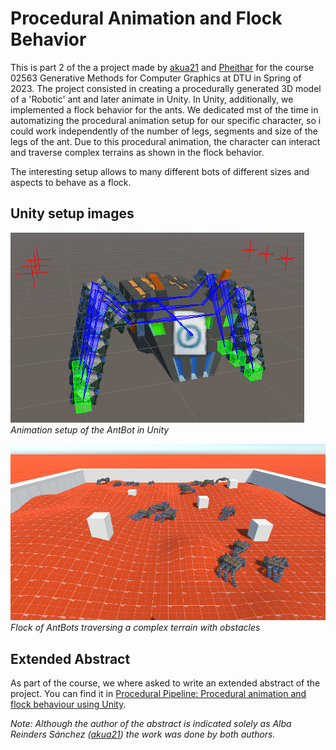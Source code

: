# Procedural Animation and Flock Behavior

This is part 2 of the a project made by [akua21](https://github.com/akua21) and [Pheithar](https://github.com/Pheithar) for the course 02563 Generative Methods for Computer Graphics at DTU in Spring of 2023. The project consisted in creating a procedurally generated 3D model of a 'Robotic' ant and later animate in Unity. In Unity, additionally, we implemented a flock behavior for the ants. We dedicated mst of the time in automatizing the procedural animation setup for our specific character, so i could work independently of the number of legs, segments and size of the legs of the ant. Due to this procedural animation, the character can interact and traverse complex terrains as shown in the flock behavior.

The interesting setup allows to many different bots of different sizes and aspects to behave as a flock.

## Unity setup images

![Bot Animation](./readme_files/botAnim.png)
_Animation setup of the AntBot in Unity_

![Flock](./readme_files/flockBots.png)
_Flock of AntBots traversing a complex terrain with obstacles_

## Extended Abstract

As part of the course, we where asked to write an extended abstract of the project. You can find it in [Procedural Pipeline: Procedural animation and flock behaviour using Unity](./readme_files/Procedural_Animation.pdf).

_Note: Although the author of the abstract is indicated solely as Alba Reinders Sánchez ([akua21](https://github.com/akua21)) the work was done by both authors._
